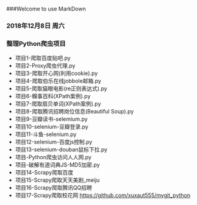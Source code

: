 ###Welcome to use MarkDown
### 2018年12月8日  周六
### 整理Python爬虫项目
  - 项目1-爬取百度贴吧.py
  - 项目2-Proxy爬虫代理.py
  - 项目3-爬取开心网(利用cookie).py
  - 项目4-爬取伯乐在线jobbole邮箱.py
  - 项目5-爬取猫眼电影(re正则表达式).py
  - 项目6-糗事百科(XPath案例).py
  - 项目7-爬取扇贝单词(XPath案例).py
  - 项目8-爬取腾讯招聘岗位信息(Beautiful Soup).py
  - 项目9-豆瓣读书-selemium.py
  - 项目10-selenium-豆瓣登录.py
  - 项目11-斗鱼-selenium.py
  - 项目12-selenium-百度js控制.py
  - 项目13-selenium-douban鼠标下拉.py
  - 项目-Python爬虫访问人人网.py
  - 项目-破解有道词典JS-MD5加密.py
  - 项目14-Scrapy爬取百度
  - 项目15-Scrapy爬取天天美剧_meiju
  - 项目16-Scrapy爬取腾讯QQ招聘 
  - 项目17-Scrapy爬取校花网
  https://github.com/xuxaut555/mygit_python